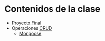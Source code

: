 # Contenidos de la clase

* [Proyecto Final](../../project/Final_Project.pdf)
* Operaciones [CRUD](../../practices/to-do-app/)
    * [Mongoose](https://mongoosejs.com/docs/)
